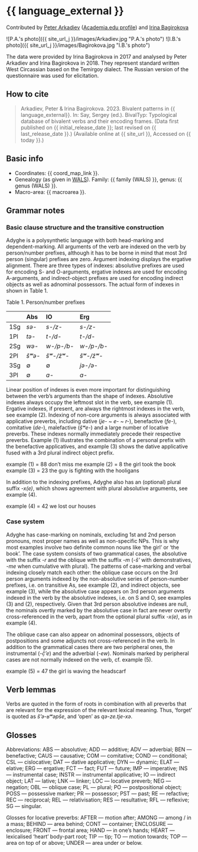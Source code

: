 # {{ language_external }}
Contributed by [Peter Arkadiev](https://peterarkadiev.github.io/) ([Academia.edu profile](https://inslav.academia.edu/PeterArkadiev)) and [Irina Bagirokova](https://iling-ran.ru/web/ru/scholars/bagirokova)

![P.A.'s photo]({{ site_url_j }}/images/Arkadiev.jpg "P.A.'s photo")
![I.B.'s photo]({{ site_url_j }}/images/Bagirokova.jpg "I.B.'s photo")

The data were provided by Irina Bagirokova in 2017 and analysed by Peter Arkadiev and Irina Bagirokova in 2018. They represent standard written West Circassian based on the Temirgoy dialect. The Russian version of the questionnaire was used for elicitation.

## How to cite
> Arkadiev, Peter & Irina Bagirokova. 2023. Bivalent patterns in {{ language_external}}. 
> In: Say, Sergey (ed.). BivalTyp: Typological database of bivalent verbs and their encoding frames. 
> (Data first published on {{ initial_release_date }}; 
> last revised on {{ last_release_date }}.) (Available online at {{ site_url }}, 
> Accessed on {{ today }}.)

## Basic info
- Coordinates: {{ coord_map_link }}.
- Genealogy (as given in [WALS](https://wals.info/)). Family: {{ family (WALS) }}, genus: {{ genus (WALS) }}.
- Macro-area: {{ macroarea }}.

## Grammar notes

### Basic clause structure and the transitive construction

Adyghe is a polysynthetic language with both head-marking and dependent-marking. All arguments of the verb are indexed on the verb by person/number prefixes, although it has to be borne in mind that most 3rd person (singular) prefixes are zero. Argument indexing displays the ergative alignment. There are three types of indexes: absolutive prefixes are used for encoding S- and O-arguments, ergative indexes are used for encoding A-arguments, and indirect-object prefixes are used for encoding indirect objects as well as adnominal possessors. The actual form of indexes in shown in Table 1.

Table 1. Person/number prefixes

<div class="before-table"></div>

| |Abs|IO|Erg|
|:----|:----|:----|:----|
|1Sg|*sə-*|*s-/z-*|*s-/z-*|
|1Pl|*tə-*|*t-/d-*|*t-/d-*|
|2Sg|*wə-*|*w-/p-/b-*|*w-/p-/b-*|
|2Pl|*ŝʷə-*|*ŝʷ-/ẑʷ-*|*ŝʷ-/ẑʷ-*|
|3Sg|∅|∅|*jə-/ə-*|
|3Pl|∅|*a-*|*a-*|

Linear position of indexes is even more important for distinguishing between the verb’s arguments than the shape of indexes. Absolutive indexes always occupy the leftmost slot in the verb, see example (1). Ergative indexes, if present, are always the rightmost indexes in the verb, see example (2). Indexing of non-core arguments is always associated with applicative preverbs, including dative (*je-* ~ *e-* ~ *r-*), benefactive (*fe-*), comitative (*de-*), malefactive (*ṣ̂ʷe-*) and a large number of locative preverbs. These indexes normally immediately precede their respective preverbs. Example (1) illustrates the combination of a personal prefix with the benefactive applicatives, and example (3) shows the dative applicative fused with a 3rd plural indirect object prefix.

example (1) = 88 don’t miss me
example (2) = 8 the girl took the book
example (3) = 23 the guy is fighting with the hooligans

In addition to the indexing prefixes, Adyghe also has an (optional) plural suffix *-x(e)*, which shows agreement with plural absolutive arguments, see example (4).

example (4) = 42 we lost our houses

### Case system

Adyghe  has case-marking on nominals, excluding 1st and 2nd person pronouns, most proper names as well as non-specific NPs. This is why most examples involve two definite common nouns like ‘the girl’ or ‘the book’. The case system consists of two grammatical cases, the absolutive with the suffix *-r* and the oblique with the suffix *-m* (*-š’* with demonstratives, *-me* when cumulative with plural). The patterns of case-marking and verbal indexing closely match each other: the oblique case occurs on the 3rd person arguments indexed by the non-absolutive series of person-number prefixes, i.e. on transitive As, see example (2), and indirect objects, see example (3), while the absolutive case appears on 3rd person arguments indexed in the verb by the absolutive indexes, i.e. on S and O, see examples (3) and (2), respectively. Given that 3rd person absolutive indexes are null, the nominals overtly marked by the absolutive case in fact are never overtly cross-referenced in the verb, apart from the optional plural suffix *-x(e)*, as in example (4).

The oblique case can also appear on adnominal possessors, objects of postpositions and some adjuncts not cross-referenced in the verb. In addition to the grammatical cases there are two peripheral ones, the instrumental (*-č̣ʼe*) and the adverbial (*-ew*). Nominals marked by peripheral cases are not normally indexed on the verb, cf. example (5).

example (5) = 47 the girl is waving the headscarf

## Verb lemmas
Verbs are quoted in the form of roots in combination with all preverbs that are relevant for the expression of the relevant lexical meaning. Thus, ‘forget’ is quoted as *šʼə-ʁʷəpše*, and ‘open’ as *qə-ze.tje-xə*. 

## Glosses
Abbreviations: ABS — absolutive; ADD — additive; ADV — adverbial; BEN — benefactive; CAUS — causative; COM — comitative; COND — conditional; CSL — cislocative; DAT — dative applicative; DYN — dynamic; ELAT — elative; ERG — ergative; FCT — fact; FUT — future; IMP — imperative; INS — instrumental case; INSTR — instrumental applicative; IO — indirect object; LAT — lative; LNK — linker; LOC — locative preverb; NEG — negation; OBL — oblique case; PL — plural; PO — postpositional object; POSS — possessive marker; PR — possessor; PST — past; RE — refactive; REC — reciprocal; REL — relativisation; RES — resultative; RFL — reflexive; SG — singular.

Glosses for locative preverbs: AFTER — motion after; AMONG — among / in a mass; BEHIND — area behind; CONT — container; ENCLOSURE — enclosure; FRONT — frontal area; HAND — in one’s hands; HEART — lexicalised ‘heart’ body-part root; TIP — tip; TO — motion towards; TOP — area on top of or above; UNDER — area under or below.

